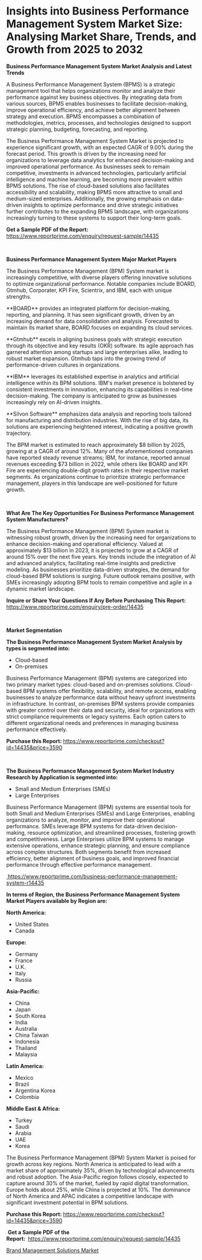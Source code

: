 <p><h1>Insights into Business Performance Management System Market Size: Analysing Market Share, Trends, and Growth from 2025 to 2032</h1></p><p><strong>Business Performance Management System Market Analysis and Latest Trends</strong></p>
<p><p>A Business Performance Management System (BPMS) is a strategic management tool that helps organizations monitor and analyze their performance against key business objectives. By integrating data from various sources, BPMS enables businesses to facilitate decision-making, improve operational efficiency, and achieve better alignment between strategy and execution. BPMS encompasses a combination of methodologies, metrics, processes, and technologies designed to support strategic planning, budgeting, forecasting, and reporting.</p><p>The Business Performance Management System Market is projected to experience significant growth, with an expected CAGR of 9.00% during the forecast period. This growth is driven by the increasing need for organizations to leverage data analytics for enhanced decision-making and improved operational performance. As businesses seek to remain competitive, investments in advanced technologies, particularly artificial intelligence and machine learning, are becoming more prevalent within BPMS solutions. The rise of cloud-based solutions also facilitates accessibility and scalability, making BPMS more attractive to small and medium-sized enterprises. Additionally, the growing emphasis on data-driven insights to optimize performance and drive strategic initiatives further contributes to the expanding BPMS landscape, with organizations increasingly turning to these systems to support their long-term goals.</p></p>
<p><strong>Get a Sample PDF of the Report:&nbsp;</strong> <a href="https://www.reportprime.com/enquiry/request-sample/14435?utm_campaign=2667&utm_medium=2&utm_source=Github&utm_content=ia&utm_term=20032025&utm_id=business-performance-management-system">https://www.reportprime.com/enquiry/request-sample/14435</a></p>
<p>&nbsp;</p>
<p><strong>Business Performance Management System Major Market Players</strong></p>
<p><p>The Business Performance Management (BPM) System market is increasingly competitive, with diverse players offering innovative solutions to optimize organizational performance. Notable companies include BOARD, Gtmhub, Corporater, KPI Fire, Scientrix, and IBM, each with unique strengths.</p><p>**BOARD** provides an integrated platform for decision-making, reporting, and planning. It has seen significant growth, driven by an increasing demand for data consolidation and analysis. Forecasted to maintain its market share, BOARD focuses on expanding its cloud services.</p><p>**Gtmhub** excels in aligning business goals with strategic execution through its objective and key results (OKR) software. Its agile approach has garnered attention among startups and large enterprises alike, leading to robust market expansion. Gtmhub taps into the growing trend of performance-driven cultures in organizations.</p><p>**IBM** leverages its established expertise in analytics and artificial intelligence within its BPM solutions. IBM's market presence is bolstered by consistent investments in innovation, enhancing its capabilities in real-time decision-making. The company is anticipated to grow as businesses increasingly rely on AI-driven insights.</p><p>**Silvon Software** emphasizes data analysis and reporting tools tailored for manufacturing and distribution industries. With the rise of big data, its solutions are experiencing heightened interest, indicating a positive growth trajectory.</p><p>The BPM market is estimated to reach approximately $8 billion by 2025, growing at a CAGR of around 12%. Many of the aforementioned companies have reported steady revenue streams; IBM, for instance, reported annual revenues exceeding $73 billion in 2022, while others like BOARD and KPI Fire are experiencing double-digit growth rates in their respective market segments. As organizations continue to prioritize strategic performance management, players in this landscape are well-positioned for future growth.</p></p>
<p>&nbsp;</p>
<p><strong>What Are The Key Opportunities For Business Performance Management System Manufacturers?</strong></p>
<p><p>The Business Performance Management (BPM) System market is witnessing robust growth, driven by the increasing need for organizations to enhance decision-making and operational efficiency. Valued at approximately $13 billion in 2023, it is projected to grow at a CAGR of around 15% over the next five years. Key trends include the integration of AI and advanced analytics, facilitating real-time insights and predictive modeling. As businesses prioritize data-driven strategies, the demand for cloud-based BPM solutions is surging. Future outlook remains positive, with SMEs increasingly adopting BPM tools to remain competitive and agile in a dynamic market landscape.</p></p>
<p><strong>Inquire or Share Your Questions If Any Before Purchasing This Report:</strong> <a href="https://www.reportprime.com/enquiry/pre-order/14435?utm_campaign=2667&utm_medium=2&utm_source=Github&utm_content=ia&utm_term=20032025&utm_id=business-performance-management-system">https://www.reportprime.com/enquiry/pre-order/14435</a></p>
<p>&nbsp;</p>
<p><strong>Market Segmentation</strong></p>
<p><strong>The Business Performance Management System Market Analysis by types is segmented into:</strong></p>
<p><ul><li>Cloud-based</li><li>On-premises</li></ul></p>
<p><p>Business Performance Management (BPM) systems are categorized into two primary market types: cloud-based and on-premises solutions. Cloud-based BPM systems offer flexibility, scalability, and remote access, enabling businesses to analyze performance data without heavy upfront investments in infrastructure. In contrast, on-premises BPM systems provide companies with greater control over their data and security, ideal for organizations with strict compliance requirements or legacy systems. Each option caters to different organizational needs and preferences in managing business performance effectively.</p></p>
<p><strong>Purchase this Report:&nbsp;</strong><a href="https://www.reportprime.com/checkout?id=14435&price=3590&utm_campaign=2667&utm_medium=2&utm_source=Github&utm_content=ia&utm_term=20032025&utm_id=business-performance-management-system">https://www.reportprime.com/checkout?id=14435&price=3590</a></p>
<p>&nbsp;</p>
<p><strong>The Business Performance Management System Market Industry Research by Application is segmented into:</strong></p>
<p><ul><li>Small and Medium Enterprises (SMEs)</li><li>Large Enterprises</li></ul></p>
<p><p>Business Performance Management (BPM) systems are essential tools for both Small and Medium Enterprises (SMEs) and Large Enterprises, enabling organizations to analyze, monitor, and improve their operational performance. SMEs leverage BPM systems for data-driven decision-making, resource optimization, and streamlined processes, fostering growth and competitiveness. Large Enterprises utilize BPM systems to manage extensive operations, enhance strategic planning, and ensure compliance across complex structures. Both segments benefit from increased efficiency, better alignment of business goals, and improved financial performance through effective performance management.</p></p>
<p><a href="https://www.reportprime.com/business-performance-management-system-r14435?utm_campaign=2667&utm_medium=2&utm_source=Github&utm_content=ia&utm_term=20032025&utm_id=business-performance-management-system">&nbsp;https://www.reportprime.com/business-performance-management-system-r14435</a></p>
<p><strong>In terms of Region, the Business Performance Management System Market Players available by Region are:</strong></p>
<p>
    <p> <strong> North America: </strong>
        <ul>
            <li>United States</li>
            <li>Canada</li>
        </ul>
        </p> 
    <p> <strong> Europe: </strong>
        <ul>
            <li>Germany</li>
            <li>France</li>
            <li>U.K.</li>
            <li>Italy</li>
            <li>Russia</li>
        </ul>
        </p> 
    <p> <strong> Asia-Pacific: </strong>
        <ul>
            <li>China</li>
            <li>Japan</li>
            <li>South Korea</li>
            <li>India</li>
            <li>Australia</li>
            <li>China Taiwan</li>
            <li>Indonesia</li>
            <li>Thailand</li>
            <li>Malaysia</li>
        </ul>
        </p> 
    <p> <strong> Latin America: </strong>
        <ul>
            <li>Mexico</li>
            <li>Brazil</li>
            <li>Argentina Korea</li>
            <li>Colombia</li>
        </ul>
        </p> 
    <p> <strong> Middle East & Africa: </strong>
        <ul>
            <li>Turkey</li>
            <li>Saudi</li>
            <li>Arabia</li>
            <li>UAE</li>
            <li>Korea</li>
        </ul>
    </p>
    </p>
<p><p>The Business Performance Management (BPM) System Market is poised for growth across key regions. North America is anticipated to lead with a market share of approximately 35%, driven by technological advancements and robust adoption. The Asia-Pacific region follows closely, expected to capture around 30% of the market, fueled by rapid digital transformation. Europe holds about 25%, while China is projected at 10%. The dominance of North America and APAC indicates a competitive landscape with significant investment potential in BPM solutions.</p></p>
<p><strong>Purchase this Report: </strong><a href="https://www.reportprime.com/checkout?id=14435&price=3590&utm_campaign=2667&utm_medium=2&utm_source=Github&utm_content=ia&utm_term=20032025&utm_id=business-performance-management-system">https://www.reportprime.com/checkout?id=14435&price=3590</a></p>
<p>&nbsp;<strong>Get a Sample PDF of the Report:&nbsp;&nbsp;</strong><a href="https://www.reportprime.com/enquiry/request-sample/14435?utm_campaign=2667&utm_medium=2&utm_source=Github&utm_content=ia&utm_term=20032025&utm_id=business-performance-management-system">https://www.reportprime.com/enquiry/request-sample/14435</a></p>
<p><strong></strong></p>
<p><p><a href="https://github.com/shirleenfraker87/Market-Research-Report-List-1/blob/main/brand-management-solutions-market.md?utm_campaign=2667&utm_medium=2&utm_source=Github&utm_content=ia&utm_term=20032025&utm_id=business-performance-management-system">Brand Management Solutions Market</a></p></p>